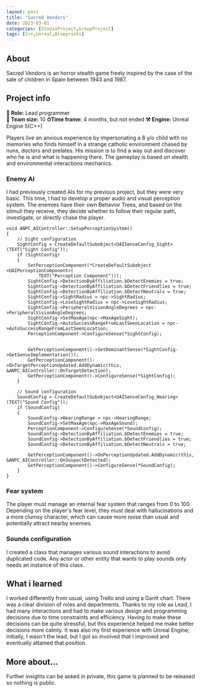 ```yaml
---
layout: post
title: "Sacred Vendors"
date: 2023-03-01
categories: [StudioProject,GroupProject]
tags: [C++,Unreal,Blueprints]
---
```


## About
Sacred Vendors is an horror stealth game freely inspired by the case of the sale of children in Spain between 1943 and 1987.

## Project info
**👤 Role:**  Lead programmer  
**👥 Team size:**  10
**⏱︎Time frame:**  4 months, but not ended
**⚒︎ Engine:**  Unreal Engine 5(C++)

Players live an anxious experience by impersonating a 8 y/o child with no memories who finds himself in a strange catholic environment chased by nuns, doctors and prelates. His mission is to find a way out and discover who he is and what is happening there. 
The gameplay is based on stealth and environmental interactions mechanics.

### Enemy AI
I had previously created AIs for my previous project, but they were very basic. This time, I had to develop a proper audio and visual perception system. The enemies have their own Behavior Trees, and based on the stimuli they receive, they decide whether to follow their regular path, investigate, or directly chase the player.

```
void ANPC_AIController::SetupPerceptionSystem()
{
	// Sight configuration
	SightConfig = CreateDefaultSubobject<UAISenseConfig_Sight>(TEXT("Sight Config"));
	if (SightConfig)
	{
		SetPerceptionComponent(*CreateDefaultSubobject <UAIPerceptionComponent>(
			TEXT("Perception Component")));
		SightConfig->DetectionByAffiliation.bDetectEnemies = true;
		SightConfig->DetectionByAffiliation.bDetectFriendlies = true;
		SightConfig->DetectionByAffiliation.bDetectNeutrals = true;
        SightConfig->SightRadius = npc->SightRadius;
        SightConfig->LoseSightRadius = npc->LoseSightRadius;
        SightConfig->PeripheralVisionAngleDegrees = npc->PeripheralVisionAngleDegrees;
        SightConfig->SetMaxAge(npc->MaxAgeSight);
        SightConfig->AutoSuccessRangeFromLastSeenLocation = npc->AutoSuccessRangeFromLastSeenLocation;
        PerceptionComponent->ConfigureSense(*SightConfig);


		GetPerceptionComponent()->SetDominantSense(*SightConfig->GetSenseImplementation());
		GetPerceptionComponent()->OnTargetPerceptionUpdated.AddDynamic(this, &ANPC_AIController::OnTargetDetection);
		GetPerceptionComponent()->ConfigureSense(*SightConfig);
	}

	// Sound configuration
	SoundConfig = CreateDefaultSubobject<UAISenseConfig_Hearing>(TEXT("Sound Config"));
	if (SoundConfig)
	{
		SoundConfig->HearingRange = npc->HearingRange;
        SoundConfig->SetMaxAge(npc->MaxAgeSound);
        PerceptionComponent->ConfigureSense(*SoundConfig);
		SoundConfig->DetectionByAffiliation.bDetectEnemies = true;
		SoundConfig->DetectionByAffiliation.bDetectFriendlies = true;
		SoundConfig->DetectionByAffiliation.bDetectNeutrals = true;

		GetPerceptionComponent()->OnPerceptionUpdated.AddDynamic(this, &ANPC_AIController::OnSuspectDetected);
		GetPerceptionComponent()->ConfigureSense(*SoundConfig);
	}
}
```

### Fear system
The player must manage an internal fear system that ranges from 0 to 100. Depending on the player's fear level, they must deal with hallucinations and a more clumsy character, which can cause more noise than usual and potentially attract nearby enemies.

### Sounds configuration
I created a class that manages various sound interactions to avoid duplicated code. Any actor or other entity that wants to play sounds only needs an instance of this class.

## What i learned
I worked differently from usual, using Trello and using a Gantt chart. There was a clear division of roles and departments. Thanks to my role as Lead, I had many interactions and had to make various design and programming decisions due to time constraints and efficiency. Having to make these decisions can be quite stressful, but this experience helped me make better decisions more calmly. It was also my first experience with Unreal Engine; initially, I wasn't the lead, but I got so involved that I improved and eventually attained that position.

## More about...
Further insights can be asked in private, this game is planned to be released so nothing is public.
